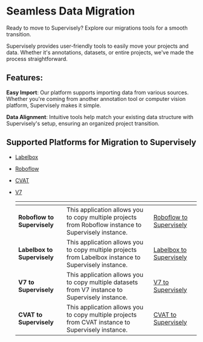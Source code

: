 # **Seamless Data Migration**

Ready to move to Supervisely? Explore our migrations tools for a smooth transition.

Supervisely provides user-friendly tools to easily move your projects and data. Whether it's annotations, datasets, or entire projects, we've made the process straightforward.

## **Features:**

**Easy Import**: Our platform supports importing data from various sources. Whether you're coming from another annotation tool or computer vision platform, Supervisely makes it simple.

**Data Alignment**: Intuitive tools help match your existing data structure with Supervisely's setup, ensuring an organized project transition.

## **Supported Platforms for Migration to Supervisely**

- [Labelbox](labelbox/migration-labelbox.md)
- [Roboflow](roboflow/migration-roboflow.md)
- [CVAT](CVAT/migration-cvat.md)
- [V7](v7/migration-v7.md)
  

  <table data-view="cards">
   <thead>
      <tr>
         <th></th>
         <th></th>
         <th data-hidden data-card-target data-type="content-ref"></th>
      </tr>
   </thead>
   <tbody>
    <tr>
        <td><strong>Roboflow to Supervisely</strong></td>
        <td>This application allows you to copy multiple projects from Roboflow instance to Supervisely instance.</td>
        <td><a href="roboflow/migration-roboflow.md">Roboflow to Supervisely</a></td>
    </tr>
    <tr>
         <td><strong>Labelbox to Supervisely</strong></td>
         <td>This application allows you to copy multiple projects from Labelbox instance to Supervisely instance.</td>
         <td><a href="labelbox/migration-labelbox.md">Labelbox to Supervisely</a></td>
    </tr>
    <tr>
         <td><strong>V7 to Supervisely</strong></td>
         <td>This application allows you to copy multiple datasets from V7 instance to Supervisely instance.</td>
         <td><a href="roboflow/migration-roboflow.md">V7 to Supervisely</a></td>
    </tr>
    <tr>
         <td><strong>CVAT to Supervisely</strong></td>
         <td>This application allows you to copy multiple projects from CVAT instance to Supervisely instance.</td>
         <td><a href="CVAT/migration-cvat.md">CVAT to Supervisely</a></td>
    </tr>
   </tbody>
</table>